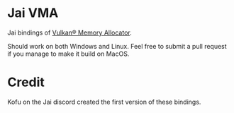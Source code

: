 # Jai VMA

Jai bindings of [Vulkan® Memory Allocator](https://gpuopen.com/vulkan-memory-allocator/).

Should work on both Windows and Linux. Feel free to submit a pull request if you manage to make it build on MacOS.

# Credit

Kofu on the Jai discord created the first version of these bindings.
